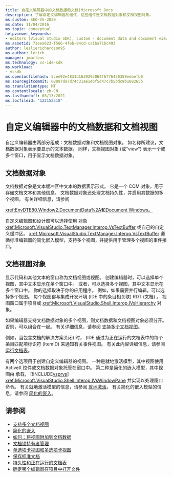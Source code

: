 ```yaml
---
title: 自定义编辑器中的文档数据和文档|Microsoft Docs
description: 了解自定义编辑器的组件，这些组件是文档数据对象和文档视图对象。
ms.custom: SEO-VS-2020
ms.date: 11/04/2016
ms.topic: conceptual
helpviewer_keywords:
- editors [Visual Studio SDK], custom - document data and document view
ms.assetid: 71eea623-f566-4feb-84cd-ca1ba71bc493
author: leslierichardson95
ms.author: lerich
manager: jmartens
ms.technology: vs-ide-sdk
ms.workload:
- vssdk
ms.openlocfilehash: 5cee92e4831b1639293064f6776430359eebefb0
ms.sourcegitcommit: 68897da7d74c31ae1ebf5d47c7b5ddc9b108265b
ms.translationtype: MT
ms.contentlocale: zh-CN
ms.lasthandoff: 08/13/2021
ms.locfileid: "122152518"
---
```

# <a name="document-data-and-document-view-in-custom-editors"></a>自定义编辑器中的文档数据和文档视图
自定义编辑器由两部分组成：文档数据对象和文档视图对象。 如名称所建议，文档数据对象表示要显示的文本数据。 同样，文档视图对象 (或"view") 表示一个或多个窗口，用于显示文档数据对象。

## <a name="document-data-object"></a>文档数据对象
 文档数据对象是文本缓冲区中文本的数据表示形式。 它是一个 COM 对象，用于存储文档文本和其他信息。 文档数据对象还处理文档持久性，并启用其数据的多个视图。 有关详细信息，请参阅

 <xref:EnvDTE80.Window2.DocumentData%2A>和[Document Windows。](../extensibility/internals/document-windows.md)

 自定义编辑器和设计器可以选择使用 对象 <xref:Microsoft.VisualStudio.TextManager.Interop.VsTextBuffer> 或自己的自定义缓冲区。 <xref:Microsoft.VisualStudio.TextManager.Interop.VsTextBuffer> 遵循标准编辑器的简化嵌入模型，支持多个视图，并提供用于管理多个视图的事件接口。

## <a name="document-view-object"></a>文档视图对象
 显示代码和其他文本的窗口称为文档视图或视图。 创建编辑器时，可以选择单个视图，其中文本显示在单个窗口中。 或者，可以选择多个视图，其中文本显示在多个窗口中。 你的选择取决于你的应用程序。 例如，如果需要并行编辑，可以选择多个视图。 每个视图都与集成开发环境 (IDE 中的条目相关联) RDT (文档) 。 视图窗口属于项目或 <xref:Microsoft.VisualStudio.Shell.Interop.IVsHierarchy> 对象。

 如果编辑器支持文档数据对象的多个视图，则文档数据和文档视图对象必须分开。 否则，可以组合在一起。 有关详细信息，请参阅 [支持多个文档视图](../extensibility/supporting-multiple-document-views.md)。

 例如，当包含文档的解决方案关闭) 时， (IDE 通过为正在运行的文档表中的每个条目匹配项标识符 (ItemID) 来通知有关事件视图。 有关此内容详细信息，请参阅 [运行文档表](../extensibility/internals/running-document-table.md)。

 有两个选项用于创建自定义编辑器的视图。 一种是就地激活模型，其中视图使用 ActiveX 控件或文档数据对象托管在窗口中。 第二种是简化的嵌入模型，其中视图由 承载， [!INCLUDE[vsprvs](../code-quality/includes/vsprvs_md.md)] <xref:Microsoft.VisualStudio.Shell.Interop.IVsWindowPane> 并实现以处理窗口命令。 有关就地激活模型的信息，请参阅 [就地激活](/previous-versions/visualstudio/visual-studio-2015/misc/in-place-activation?preserve-view=true&view=vs-2015)。 有关简化的嵌入模型的信息，请参阅 [简化的嵌入](../extensibility/simplified-embedding.md)。

## <a name="see-also"></a>请参阅

- [支持多个文档视图](../extensibility/supporting-multiple-document-views.md)
- [简化的嵌入](../extensibility/simplified-embedding.md)
- [如何：将视图附加到文档数据](../extensibility/how-to-attach-views-to-document-data.md)
- [文档锁持有者管理](../extensibility/document-lock-holder-management.md)
- [单选项卡视图和多选项卡视图](../extensibility/single-and-multi-tab-views.md)
- [保存标准文档](../extensibility/internals/saving-a-standard-document.md)
- [持久性和正在运行的文档表](../extensibility/internals/persistence-and-the-running-document-table.md)
- [确定哪个编辑器在项目中打开文件](../extensibility/internals/determining-which-editor-opens-a-file-in-a-project.md)
